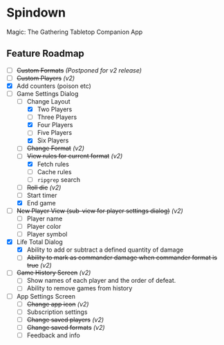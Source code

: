 #  Spindown  
Magic: The Gathering Tabletop Companion App

## Feature Roadmap
- [ ] ~~Custom Formats~~ _(Postponed for v2 release)_
- [ ] ~~Custom Players~~ _(v2)_
- [x] Add counters (poison etc)
- [ ] Game Settings Dialog
    - [ ] Change Layout
        - [x] Two Players
        - [ ] Three Players
        - [x] Four Players
        - [ ] Five Players
        - [x] Six Players
    - [ ] ~~Change Format~~ _(v2)_
    - [ ] ~~View rules for current format~~ _(v2)_
      - [x] Fetch rules
      - [ ] Cache rules
      - [ ] `ripgrep` search
    - [ ] ~~Roll die~~ _(v2)_
    - [ ] Start timer
    - [x] End game
- [ ] ~~New Player View (sub-view for player settings dialog)~~ _(v2)_
    - [ ] Player name
    - [ ] Player color
    - [ ] Player symbol
- [x] Life Total Dialog
    - [x] Ability to add or subtract a defined quantity of damage
    - [ ] ~~Ability to mark as commander damage when commander format is true~~ _(v2)_
- [ ] ~~Game History Screen~~ _(v2)_
    - [ ] Show names of each player and the order of defeat.
    - [ ] Ability to remove games from history
- [ ] App Settings Screen
    - [ ] ~~Change app icon~~ _(v2)_
    - [ ] Subscription settings
    - [ ] ~~Change saved players~~ _(v2)_
    - [ ] ~~Change saved formats~~ _(v2)_
    - [ ] Feedback and info
